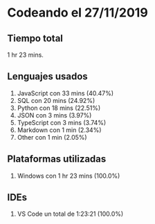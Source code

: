 # Codeando el 27/11/2019

## Tiempo total
1 hr 23 mins.

## Lenguajes usados
1. JavaScript con 33 mins (40.47%)
1. SQL con 20 mins (24.92%)
1. Python con 18 mins (22.51%)
1. JSON con 3 mins (3.97%)
1. TypeScript con 3 mins (3.74%)
1. Markdown con 1 min (2.34%)
1. Other con 1 min (2.05%)

## Plataformas utilizadas
1. Windows con 1 hr 23 mins (100.0%)

## IDEs
1. VS Code un total de 1:23:21 (100.0%)
